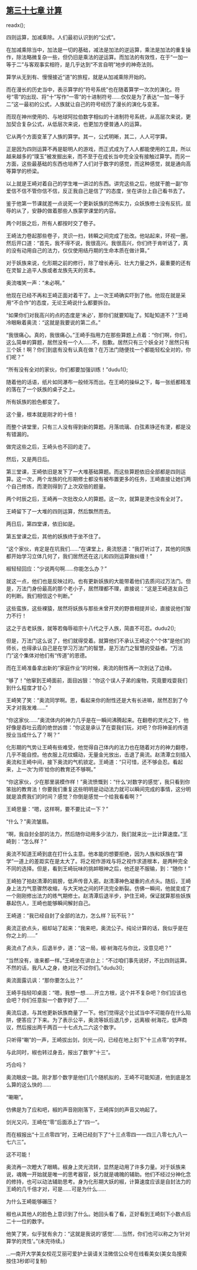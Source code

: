 ## [第三十七章 计算](https://www.xxbiquge.com/11_11207/9121386.html)
readx();

  四则运算，加减乘除。人们最初认识到的“公式”。

  在加减乘除当中，加法是一切的基础，减法是加法的逆运算，乘法是加法的重复操作，除法略微复杂一些，但仍旧是乘法的逆运算。而加法的有效性，在于“一加一等于二”与客观事实相符，是几乎达到“不言自明”地步的神奇法则。

  算学从无到有、慢慢接近“道”的旅程，就是从加减乘除开始的。

  而在漫长的历史当中，表示算学的“符号系统”也在随着算学一次次的演化。符号“零”的出现、将“十”写作“一零”的十进制符号……仅仅是为了表达“一加一等于二”这一最初的公式，人族就让自己的符号经历了漫长的演化与变革。

  而现在神州使用的、与地球阿拉伯数字相似的十进制符号系统，从高层次来说，更加契合复杂公式，从低层次来说，也更加方便普通人的运算。

  它从两个方面变革了人族的算学。其一，公式明晰，其二，人人可学算。

  正是因为四则运算不再是聪明人的游戏，而正式成为了人人都能使用的工具，所以越来越多的“璞玉”被发掘出来，而不至于在成长当中完全没有接触过算学。而另一方面，这些最基础的东西也培养了人们对于数字的感觉，而这种感觉，就是通向高等算学的桥梁。

  以上就是王崎对着自己的学生唯一讲过的东西。讲完这些之后，他就干脆一副“你爱信不信不管你信不信，反正我自己是信了”的态度，坐在讲台上自己看书去了。

  鉴于他第一节课就差一点说死一个更新妖族的恐怖实力，众妖族修士没有反抗，屈辱的从了，安静的做着那些人族蒙学课堂的内容。

  两个时辰之后，所有人都按时交了卷子。

  王崎法力卷起那些卷子，灵识一扫，转瞬之间完成了批改。他站起来，环视一圈，然后开口道：“首先，我不得不说，我很高兴。我很高兴，你们终于肯听话了，真的没有动用自己的法力，仅仅使用结丹期的生命本质在做计算。”

  对于妖族来说，化形期之前的修行，除了增长寿元、壮大力量之外，最重要的还有在灵智上追平人族或者龙族先天的资本。

  奥流嗤笑一声：“未必啊。”

  他现在已经不再和王崎正面对着干了。上一次王崎确实吓到了他。他现在就是采用“不合作”的态度，无论王崎说什么都要拆台。

  “如果你们对我高兴的点的态度是‘未必’，那你们就要知耻了。知耻知道不？”王崎冷眼瞅着奥流：“这就是我要说的第二点。”

  “我很痛心。真的，我很痛心。”王崎手指用力在那些算题上点着：“你们啊，你们，这么简单的算题，居然没有一个人……不，抱歉。居然只有三个妖全对？居然只有三个妖！啊？你们到底有没有认真在做？在万法门随便找一个都能轻松全对的，你们呢？”

  “所有没有全对的家伙，你们都要加强训练！”dudu1();

  随着他的话语，纸片如同瀑布一般倾泻而出。在王崎的操纵之下，每一张纸都精准的落在了一个妖族的桌子之上。

  所有妖族的脸色都变了。

  这个量，根本就是刚才的十倍！

  而整个讲堂里，只有三人没有得到新的算题。月落琉璃、白弦素铮还有浭，都是没有错漏的。

  做完这些之后，王崎头也不回的走了。

  然后，又是两日后。

  第三堂课，王崎依旧是发下了一大堆基础算题。而这些算题依旧全部都是四则运算。这一次，两个龙族的化形期修士都没有被布置更多的任务，王崎直接让她们两个自己修炼，而浭则得到了上次双倍的题量。

  两个时辰之后，王崎再一次批改众人的算题。这一次，就算是浭也没有全对了。

  王崎留下了一大堆的四则运算，然后飘然而去。

  两日后，第四堂课，依旧如是。

  第五堂课之后，其他的妖族终于坐不住了。

  “这个家伙，肯定是在坑我们……”在课堂上，奥流怒道：“我打听过了，其他的同族都开始学习立体几何了，我们居然还在这儿和四则运算做纠缠！”

  椒轻轻回应：“少说两句啊……你能怎么办？”

  就这一点，他们也是反映过的。也有更新妖族的大能带着他们去质问过万法门。但是，万法门身份最高的那个老小子，居然理都不理，直接说：“这是王崎道友自己的判断。我们相信这个判断。”

  这些蛮族，这些裸猿，居然将妖族与那些未曾开灵的野兽相提并论，直接说他们智力不行！

  这之于古老妖族，就等若侮辱祖宗十八代之于人族，简直不可忍。dudu2();

  但是，万法门这么说了，他们就得受着。就算他们不承认王崎这个“个体”是他们的师长，也得承认自己是在学习万法门的智慧，是万法门之智慧的受益者。“万法门”这个集体对他们有“传道”的恩德。

  而在王崎准备拿出新的“家庭作业”的时候，奥流的耐性再一次到达了边缘。

  “够了！”他窜到王崎面前，面目凶狠：“你这个误人子弟的废物，究竟要戏耍我们到什么程度才甘心？

  王崎笑了笑：“奥流同学啊。恩，看起来你的耐性还是大有长进嘛，居然忍到了今天才对我发难……”

  “你这家伙……”奥流体内的神力几乎是在一瞬间沸腾起来。在翻卷的灵光之下，他好像是吞吐云霞的绝世凶兽：“你这是承认了在耍我们玩，对吧？你将神圣的传道授业当成什么了？啊？”

  化形期的气势让王崎有些难受，他觉得自己体内的法力也在随着对方的神力翻卷，几乎不能自控。他衣服上花纹蠕动，无量金光放出，击退了奥流。赵清潭立刻插入奥流和王崎中间，接下奥流的气机锁定。王崎道：“只可惜，还不够会忍。看起来，上一次‘为师’给你的教育还不够啊。”

  “你这家伙，少在那里装模作样！”奥流愤慨到：“什么‘对数字的感觉’，我只看到你笨拙的教育法！你要我们重复这些明明是动动法力就可以瞬间完成的事情，这分明就是浪费我们的时间？感觉？你倒是感觉一个给我看看啊？”

  王崎思量：“嗯，这样啊，要不要比试一下？”

  “什么？”奥流皱眉。

  “啊，我自封全部的法力，然后随你动用多少法力，我们就来比一比计算速度。”王崎到：“怎么样？”

  奥流不知道王崎到底在打什么主意。他本能的想要拒绝，因为人族和妖族在“算学”一道上的差距实在是太大了。将之视作游戏与将之视作求道根本，是两种完全不同的选择。但是，看到王崎玩味的挑衅眼神之后，他还是不服输，到：“随你！”

  王崎拍了拍赵清潭的肩膀，低声传音入密。赵清潭神色凝重的点点头。随后，王崎身上法力气意骤然收缩，与大天地之间的环流完全断裂。仿佛一瞬间，他就变成了一个刚刚修出法力的练气期修士。赵清潭后退半步，护住王崎，保证就算那些妖族暴起伤人，王崎也能够瞬间解封自己。

  王崎道：“我已经自封了全部的法力，怎么样？玩不玩？”

  奥流正欲点头，椒却站了起来：“我来吧，奥流公子。纯论计算的话，我似乎是在你之上的……”

  奥流点了点头，后退半步，道：“这一局，椒·树海花与你比，没意见吧？”

  “当然没有，谁来都一样。”王崎坐在讲台上：“不过咱们事先说好，不比四则运算。不然的话，我凡人之身，绝对比不过你们。”dudu3();

  奥流面露讥讽：“那你要怎么比？”

  王崎手指轻叩桌面：“嗯，我想一想……开立方根，这个并不复杂吧？你们应该也会吧？你们任意拟一个数字好了……”

  奥流后退，与其他更新妖族商量了一下。他们觉得这个比试当中不可能存在什么陷阱，便答应了下来。为了表示公平，奥流等妖后退几步，远离椒·树海花，低声商议，然后报出两千两百一十七点九二六这个数字。

  只听得“唰”的一声，王崎拔出剑，剑光一闪，已经在地上刻下“十三点零”的字样。

  与此同时，椒也转过身去，报出了数字“十三”。

  巧合吗？

  奥流眼皮一跳。刚才那个数字是他们几个随机拟的，王崎不可能知道，他到底是怎么算的这么快的……

  “唰唰”。

  仿佛是为了应和吧，椒的声音刚刚落下，王崎挥剑的声音又响起了。

  剑光又闪，王崎在“零”后面添上了“四一”。

  而在椒报出“十三点零四”时，王崎已经刻下了“十三点零四一一四三八零七九八一七六三”。

  这不可能！

  奥流再一次瞪大了眼睛。椒身上灵光流转，显然是动用了许多力量。对于妖族来说，魂魄一开始就是唯一的思考器官，妖力就是魂魄的辅助。他们不经过分神化念的修持，也可以动法辅助思考。身为化形期大妖的椒，计算速度应该是自封法力的王崎的几千倍才对，可是……可是为什么……

  为什么王崎能够碾压？

  椒也从其他人的脸色上意识到了什么。她回头看了看，正好看到王崎刻下小数点后二十一位的数字。

  他笑了笑，似乎犹有余力：“这就是我说的‘感觉’……当然，你们也可以称之为‘针对算学的灵性’。”(未完待续。)

  ...—南开大学美女校花艾丽可爱护士装请关注微信公众号在线看美女(美女岛搜索按住3秒即可复制)
